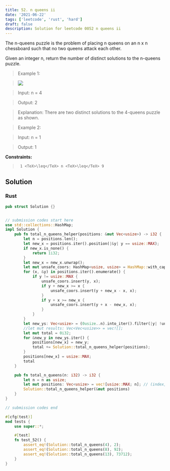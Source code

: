 ```yaml
---
title: 52. n queens ii
date: '2021-06-22'
tags: ['leetcode', 'rust', 'hard']
draft: false
description: Solution for leetcode 0052 n queens ii
---
```


 

  The n-queens puzzle is the problem of placing n queens on an n x n chessboard such that no two queens attack each other.

  Given an integer n, return the number of distinct solutions to the n-queens puzzle.

   

 >   Example 1:

 >   ![](https://assets.leetcode.com/uploads/2020/11/13/queens.jpg)

 >   Input: n <TeX>=</TeX> 4

 >   Output: 2

 >   Explanation: There are two distinct solutions to the 4-queens puzzle as shown.

  

 >   Example 2:

  

 >   Input: n <TeX>=</TeX> 1

 >   Output: 1

  

   

  **Constraints:**

  

 >   	1 <TeX>\leq</TeX> n <TeX>\leq</TeX> 9


## Solution
### Rust
```rust
pub struct Solution {}


// submission codes start here
use std::collections::HashMap;
impl Solution {
    pub fn total_n_queens_helper(positions: &mut Vec<usize>) -> i32 {
        let n = positions.len();
        let new_x = positions.iter().position(|&y| y == usize::MAX);
        if new_x.is_none() {
            return 1i32;
        }
        let new_x = new_x.unwrap();
        let mut unsafe_coors: HashMap<usize, usize> = HashMap::with_capacity(n);
        for (x, &y) in positions.iter().enumerate() {
            if y != usize::MAX {
                unsafe_coors.insert(y, x);
                if y + new_x >= x {
                    unsafe_coors.insert(y + new_x - x, x);
                }
                if y + x >= new_x {
                    unsafe_coors.insert(y + x - new_x, x);
                }
            }
        }
        let new_ys: Vec<usize> = (0usize..n).into_iter().filter(|y| !unsafe_coors.contains_key(y)).collect();
        //let mut results: Vec<Vec<usize>> = vec![];
        let mut total = 0i32;
        for &new_y in new_ys.iter() {
            positions[new_x] = new_y;
            total += Solution::total_n_queens_helper(positions);
        }
        positions[new_x] = usize::MAX;
        total
    }

    pub fn total_n_queens(n: i32) -> i32 {
        let n = n as usize;
        let mut positions: Vec<usize> = vec![usize::MAX; n]; // (index, positions[index]) is a queen position.         //let mut board: Vec<Vec<bool>> = vec![vec![false; n]; n];
        Solution::total_n_queens_helper(&mut positions)
    }
}

// submission codes end

#[cfg(test)]
mod tests {
    use super::*;

    #[test]
    fn test_52() {
        assert_eq!(Solution::total_n_queens(4), 2);
        assert_eq!(Solution::total_n_queens(8), 92);
        assert_eq!(Solution::total_n_queens(13), 73712);
    }
}

```
